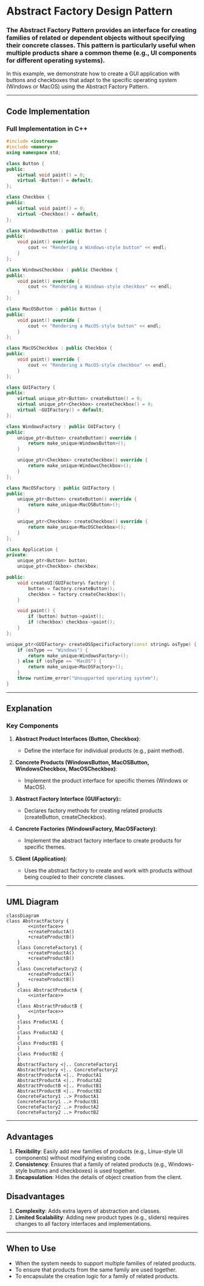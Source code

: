 
# Abstract Factory Design Pattern

### The Abstract Factory Pattern provides an interface for creating families of related or dependent objects without specifying their concrete classes. This pattern is particularly useful when multiple products share a common theme (e.g., UI components for different operating systems).

In this example, we demonstrate how to create a GUI application with buttons and checkboxes that adapt to the specific operating system (Windows or MacOS) using the Abstract Factory Pattern.

---

## Code Implementation

### Full Implementation in C++

```cpp
#include <iostream>
#include <memory>
using namespace std;

class Button {
public:
    virtual void paint() = 0;
    virtual ~Button() = default;
};

class Checkbox {
public:
    virtual void paint() = 0;
    virtual ~Checkbox() = default;
};

class WindowsButton : public Button {
public:
    void paint() override {
        cout << "Rendering a Windows-style button" << endl;
    }
};

class WindowsCheckbox : public Checkbox {
public:
    void paint() override {
        cout << "Rendering a Windows-style checkbox" << endl;
    }
};

class MacOSButton : public Button {
public:
    void paint() override {
        cout << "Rendering a MacOS-style button" << endl;
    }
};

class MacOSCheckbox : public Checkbox {
public:
    void paint() override {
        cout << "Rendering a MacOS-style checkbox" << endl;
    }
};

class GUIFactory {
public:
    virtual unique_ptr<Button> createButton() = 0;
    virtual unique_ptr<Checkbox> createCheckbox() = 0;
    virtual ~GUIFactory() = default;
};

class WindowsFactory : public GUIFactory {
public:
    unique_ptr<Button> createButton() override {
        return make_unique<WindowsButton>();
    }

    unique_ptr<Checkbox> createCheckbox() override {
        return make_unique<WindowsCheckbox>();
    }
};

class MacOSFactory : public GUIFactory {
public:
    unique_ptr<Button> createButton() override {
        return make_unique<MacOSButton>();
    }

    unique_ptr<Checkbox> createCheckbox() override {
        return make_unique<MacOSCheckbox>();
    }
};

class Application {
private:
    unique_ptr<Button> button;
    unique_ptr<Checkbox> checkbox;

public:
    void createUI(GUIFactory& factory) {
        button = factory.createButton();
        checkbox = factory.createCheckbox();
    }

    void paint() {
        if (button) button->paint();
        if (checkbox) checkbox->paint();
    }
};

unique_ptr<GUIFactory> createOSSpecificFactory(const string& osType) {
    if (osType == "Windows") {
        return make_unique<WindowsFactory>();
    } else if (osType == "MacOS") {
        return make_unique<MacOSFactory>();
    }
    throw runtime_error("Unsupported operating system");
}

```

---

## Explanation

### Key Components

1. **Abstract Product Interfaces (Button, Checkbox)**:
   - Define the interface for individual products (e.g., paint method).

2. **Concrete Products (WindowsButton, MacOSButton, WindowsCheckbox, MacOSCheckbox)**:
   - Implement the product interface for specific themes (Windows or MacOS).

3. **Abstract Factory Interface (GUIFactory):**:
   - Declares factory methods for creating related products (createButton, createCheckbox).

4. **Concrete Factories (WindowsFactory, MacOSFactory)**:
   - Implement the abstract factory interface to create products for specific themes.

5. **Client (Application)**:
   - Uses the abstract factory to create and work with products without being coupled to their concrete classes.
---

## UML Diagram

```mermaid
classDiagram
class AbstractFactory {
        <<interface>>
        +createProductA()
        +createProductB()
    }
    class ConcreteFactory1 {
        +createProductA()
        +createProductB()
    }
    class ConcreteFactory2 {
        +createProductA()
        +createProductB()
    }
    class AbstractProductA {
        <<interface>>
    }
    class AbstractProductB {
        <<interface>>
    }
    class ProductA1 {
    }
    class ProductA2 {
    }
    class ProductB1 {
    }
    class ProductB2 {
    }
    AbstractFactory <|.. ConcreteFactory1
    AbstractFactory <|.. ConcreteFactory2
    AbstractProductA <|.. ProductA1
    AbstractProductA <|.. ProductA2
    AbstractProductB <|.. ProductB1
    AbstractProductB <|.. ProductB2
    ConcreteFactory1 ..> ProductA1
    ConcreteFactory1 ..> ProductB1
    ConcreteFactory2 ..> ProductA2
    ConcreteFactory2 ..> ProductB2
```

---

## Advantages

1. **Flexibility**: Easily add new families of products (e.g., Linux-style UI components) without modifying existing code.
2. **Consistency**: Ensures that a family of related products (e.g., Windows-style buttons and checkboxes) is used together.
3. **Encapsulation**: Hides the details of object creation from the client.

## Disadvantages

1. **Complexity**: Adds extra layers of abstraction and classes.
2. **Limited Scalability**: Adding new product types (e.g., sliders) requires changes to all factory interfaces and implementations.

---

## When to Use

- When the system needs to support multiple families of related products.
- To ensure that products from the same family are used together.
- To encapsulate the creation logic for a family of related products.

